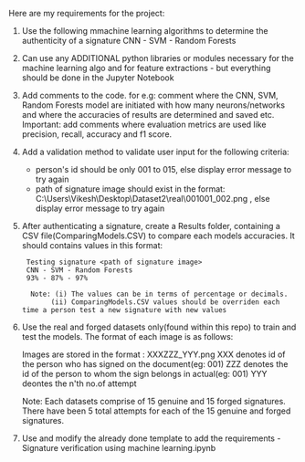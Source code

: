Here are my requirements for the project:

1. Use the following mmachine learning algorithms to determine the authenticity of a signature
                 CNN - SVM - Random Forests
                 
2. Can use any ADDITIONAL python libraries or modules necessary for the machine learning algo and for feature extractions - but everything should be done in the
Jupyter Notebook

3. Add comments to the code. for e.g: comment where the CNN, SVM, Random Forests model are initiated with how many neurons/networks and where the accuracies of results
are determined and saved etc. Important: add comments where evaluation metrics are used like precision, recall, accuracy and f1 score.

4. Add a validation method to validate user input for the following criteria:
      - person's id should be only 001 to 015, else display error message to try again
      - path of signature image should exist in the format: C:\Users\Vikesh\Desktop\Dataset2\real\001001_002.png , else display error message to try again

5. After authenticating a signature, create a Results folder, containing a CSV file(ComparingModels.CSV) to compare each models accuracies. It should contains values 
in this format:

        Testing signature <path of signature image>
        CNN - SVM - Random Forests
        93% - 87% - 97%
        
         Note: (i) The values can be in terms of percentage or decimals.
              (ii) ComparingModels.CSV values should be overriden each time a person test a new signature with new values 
              
6. Use the real and forged datasets only(found within this repo) to train and test the models. The format of each image is as follows:

      Images are stored in the format : XXXZZZ_YYY.png
      XXX denotes id of the person who has signed on the document(eg: 001)
      ZZZ denotes the id of the person to whom the sign belongs in actual(eg: 001)
      YYY deontes the n'th no.of attempt
      
      Note: Each datasets comprise of 15 genuine and 15 forged signatures. There have been 5 total attempts for each of the 15 genuine and forged signatures.

7. Use and modify the already done template to add the requirements - Signature verification using machine learning.ipynb

